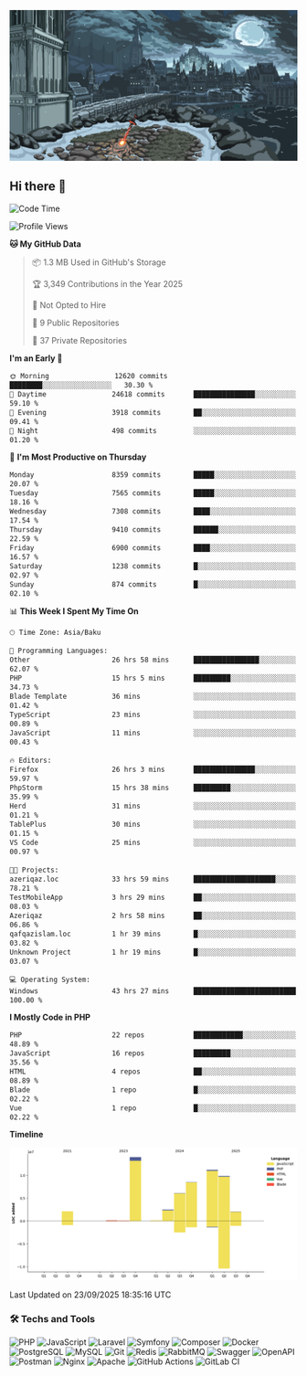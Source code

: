 <!--WALLPAPER-->
<p align='center'>
  <img src='assets/wallpapers/1.gif' alt='Banner'>
</p>
<!--/WALLPAPER-->

## Hi there 👋

<!--START_SECTION:waka-->
![Code Time](http://img.shields.io/badge/Code%20Time-338%20hrs%2045%20mins-blue)

![Profile Views](http://img.shields.io/badge/Profile%20Views-0-blue)

**🐱 My GitHub Data** 

> 📦 1.3 MB Used in GitHub's Storage 
 > 
> 🏆 3,349 Contributions in the Year 2025
 > 
> 🚫 Not Opted to Hire
 > 
> 📜 9 Public Repositories 
 > 
> 🔑 37 Private Repositories 
 > 
**I'm an Early 🐤** 

```text
🌞 Morning                12620 commits       ████████░░░░░░░░░░░░░░░░░   30.30 % 
🌆 Daytime                24618 commits       ███████████████░░░░░░░░░░   59.10 % 
🌃 Evening                3918 commits        ██░░░░░░░░░░░░░░░░░░░░░░░   09.41 % 
🌙 Night                  498 commits         ░░░░░░░░░░░░░░░░░░░░░░░░░   01.20 % 
```
📅 **I'm Most Productive on Thursday** 

```text
Monday                   8359 commits        █████░░░░░░░░░░░░░░░░░░░░   20.07 % 
Tuesday                  7565 commits        █████░░░░░░░░░░░░░░░░░░░░   18.16 % 
Wednesday                7308 commits        ████░░░░░░░░░░░░░░░░░░░░░   17.54 % 
Thursday                 9410 commits        ██████░░░░░░░░░░░░░░░░░░░   22.59 % 
Friday                   6900 commits        ████░░░░░░░░░░░░░░░░░░░░░   16.57 % 
Saturday                 1238 commits        █░░░░░░░░░░░░░░░░░░░░░░░░   02.97 % 
Sunday                   874 commits         █░░░░░░░░░░░░░░░░░░░░░░░░   02.10 % 
```


📊 **This Week I Spent My Time On** 

```text
🕑︎ Time Zone: Asia/Baku

💬 Programming Languages: 
Other                    26 hrs 58 mins      ████████████████░░░░░░░░░   62.07 % 
PHP                      15 hrs 5 mins       █████████░░░░░░░░░░░░░░░░   34.73 % 
Blade Template           36 mins             ░░░░░░░░░░░░░░░░░░░░░░░░░   01.42 % 
TypeScript               23 mins             ░░░░░░░░░░░░░░░░░░░░░░░░░   00.89 % 
JavaScript               11 mins             ░░░░░░░░░░░░░░░░░░░░░░░░░   00.43 % 

🔥 Editors: 
Firefox                  26 hrs 3 mins       ███████████████░░░░░░░░░░   59.97 % 
PhpStorm                 15 hrs 38 mins      █████████░░░░░░░░░░░░░░░░   35.99 % 
Herd                     31 mins             ░░░░░░░░░░░░░░░░░░░░░░░░░   01.21 % 
TablePlus                30 mins             ░░░░░░░░░░░░░░░░░░░░░░░░░   01.15 % 
VS Code                  25 mins             ░░░░░░░░░░░░░░░░░░░░░░░░░   00.97 % 

🐱‍💻 Projects: 
azeriqaz.loc             33 hrs 59 mins      ████████████████████░░░░░   78.21 % 
TestMobileApp            3 hrs 29 mins       ██░░░░░░░░░░░░░░░░░░░░░░░   08.03 % 
Azeriqaz                 2 hrs 58 mins       ██░░░░░░░░░░░░░░░░░░░░░░░   06.86 % 
qafqazislam.loc          1 hr 39 mins        █░░░░░░░░░░░░░░░░░░░░░░░░   03.82 % 
Unknown Project          1 hr 19 mins        █░░░░░░░░░░░░░░░░░░░░░░░░   03.07 % 

💻 Operating System: 
Windows                  43 hrs 27 mins      █████████████████████████   100.00 % 
```

**I Mostly Code in PHP** 

```text
PHP                      22 repos            ████████████░░░░░░░░░░░░░   48.89 % 
JavaScript               16 repos            █████████░░░░░░░░░░░░░░░░   35.56 % 
HTML                     4 repos             ██░░░░░░░░░░░░░░░░░░░░░░░   08.89 % 
Blade                    1 repo              █░░░░░░░░░░░░░░░░░░░░░░░░   02.22 % 
Vue                      1 repo              █░░░░░░░░░░░░░░░░░░░░░░░░   02.22 % 
```



**Timeline**

![Lines of Code chart](https://raw.githubusercontent.com/feridnesibzade/feridnesibzade/main/assets/bar_graph.png)


 Last Updated on 23/09/2025 18:35:16 UTC
<!--END_SECTION:waka-->

### 🛠️ Techs and Tools

![PHP](https://img.shields.io/badge/PHP-777BB4?style=for-the-badge&logo=php&logoColor=white)
![JavaScript](https://img.shields.io/badge/JavaScript-F7DF1E?style=for-the-badge&logo=javascript&logoColor=000)
![Laravel](https://img.shields.io/badge/Laravel-F55247?style=for-the-badge&logo=laravel&logoColor=white)
![Symfony](https://img.shields.io/badge/Symfony-000000?style=for-the-badge&logo=symfony&logoColor=white)
![Composer](https://img.shields.io/badge/Composer-885630?style=for-the-badge&logo=composer&logoColor=white)
![Docker](https://img.shields.io/badge/Docker-2496ED?style=for-the-badge&logo=docker&logoColor=white)
![PostgreSQL](https://img.shields.io/badge/PostgreSQL-4169E1?style=for-the-badge&logo=postgresql&logoColor=white)
![MySQL](https://img.shields.io/badge/MySQL-4479A1?style=for-the-badge&logo=mysql&logoColor=white)
![Git](https://img.shields.io/badge/Git-F05032?style=for-the-badge&logo=git&logoColor=white)
![Redis](https://img.shields.io/badge/Redis-DC382D?style=for-the-badge&logo=redis&logoColor=white)
![RabbitMQ](https://img.shields.io/badge/RabbitMQ-FF6600?style=for-the-badge&logo=rabbitmq&logoColor=white)
![Swagger](https://img.shields.io/badge/Swagger-85EA2D?style=for-the-badge&logo=swagger&logoColor=black)
![OpenAPI](https://img.shields.io/badge/OpenAPI-6BA539?style=for-the-badge&logo=openapiinitiative&logoColor=white)
![Postman](https://img.shields.io/badge/Postman-FF6C37?style=for-the-badge&logo=postman&logoColor=white)
![Nginx](https://img.shields.io/badge/Nginx-009639?style=for-the-badge&logo=nginx&logoColor=white)
![Apache](https://img.shields.io/badge/Apache-D22128?style=for-the-badge&logo=apache&logoColor=white)
![GitHub Actions](https://img.shields.io/badge/GitHub%20Actions-2088FF?style=for-the-badge&logo=githubactions&logoColor=white)
![GitLab CI](https://img.shields.io/badge/GitLab%20CI-FC6D26?style=for-the-badge&logo=gitlab&logoColor=white)

